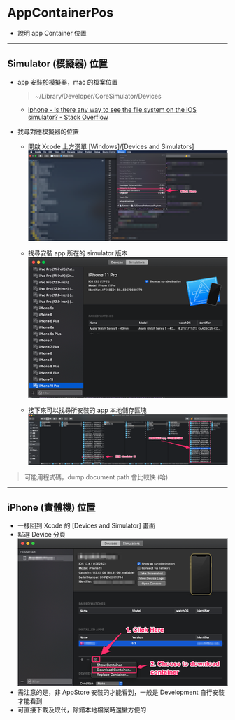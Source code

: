 # AppContainerPos

* 說明 app Container 位置

---

## Simulator (模擬器) 位置

* app 安裝於模擬器，mac 的檔案位置
  > ~/Library/Developer/CoreSimulator/Devices
  * [iphone - Is there any way to see the file system on the iOS simulator? - Stack Overflow](https://stackoverflow.com/questions/6480607/is-there-any-way-to-see-the-file-system-on-the-ios-simulator)

* 找尋對應模擬器的位置
  * 開啟 Xcode 上方選單 [Windows]/[Devices and Simulators]
  ![Devices and Simulators](./pics/2020-05-28-15-39-21.png)

  * 找尋安裝 app 所在的 simulator 版本
  ![Finde simulator ID](./pics/2020-05-28-15-43-37.png)

  * 接下來可以找尋所安裝的 app 本地儲存區塊
  ![Find app container @ Simulator](./pics/2020-05-28-15-51-16.png)

> 可能用程式碼，dump document path 會比較快 (哈)

---

## iPhone (實體機) 位置

* 一樣回到 Xcode 的 [Devices and Simulator] 畫面
* 點選 Device 分頁
  ![Find app container @ Devices](./pics/2020-05-28-15-59-37.png)
* 需注意的是，非 AppStore 安裝的才能看到，一般是 Development 自行安裝才能看到
* 可直接下載及取代，除錯本地檔案時還蠻方便的
